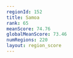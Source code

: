 ```yaml
---
regionId: 152
title: Samoa
rank: 65
meanScore: 74.76
globalMeanScore: 73.46
numRegions: 220
layout: region_score
---
```


